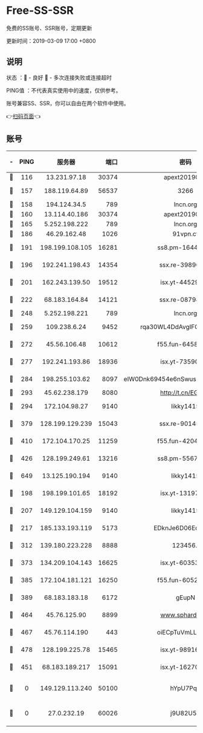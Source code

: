 # Free-SS-SSR

免费的SS账号、SSR账号，定期更新

更新时间：2019-03-09 17:00 +0800

## 说明

状态     ：🙂 - 良好 🙁 - 多次连接失败或连接超时

PING值   ：不代表真实使用中的速度，仅供参考。

账号兼容SS、SSR，你可以自由在两个软件中使用。

👉[扫码页面](https://liesauer.github.io/Free-SS-SSR/)👈

## 账号

|-|PING|服务器|端口|密码|加密方式|区域|
|:----:|:----:|:-----:|-----:|:----:|:----:|:----:|
|🙂|116|13.231.97.18|30374|apext2019006|chacha20|JP|
|🙂|157|188.119.64.89|56537|3266|aes-256-cfb|RU|
|🙂|158|194.124.34.5|789|lncn.org|rc4|JP|
|🙂|160|13.114.40.186|30374|apext2019006|chacha20|JP|
|🙂|165|5.252.198.222|789|lncn.org|rc4|JP|
|🙂|186|46.29.162.48|1026|91vpn.cf|rc4-md5|RU|
|🙂|191|198.199.108.105|16281|ss8.pm-16442096|aes-256-cfb|US|
|🙂|196|192.241.198.43|14354|ssx.re-39890928|aes-256-cfb|US|
|🙂|201|162.243.139.50|19512|isx.yt-44529033|aes-256-cfb|US|
|🙂|222|68.183.164.84|14121|ssx.re-08798532|aes-256-cfb|US|
|🙂|248|5.252.198.221|789|lncn.org|rc4|JP|
|🙂|259|109.238.6.24|9452|rqa30WL4DdAvgIFG6Fs3znzTa|aes-256-cfb|FR|
|🙂|272|45.56.106.48|10612|f55.fun-64589896|aes-256-cfb|US|
|🙂|277|192.241.193.86|18936|isx.yt-73590604|aes-256-cfb|US|
|🙂|284|198.255.103.62|8097|eIW0Dnk69454e6nSwuspv9DmS201tQ0D|aes-256-cfb|US|
|🙂|293|45.62.238.179|8080|http://t.cn/EGJIyrl|rc4-md5|CA|
|🙂|294|172.104.98.27|9140|likky1415|aes-256-cfb|JP|
|🙂|379|128.199.129.239|15043|ssx.re-90145135|aes-256-cfb|SG|
|🙂|410|172.104.170.25|11259|f55.fun-42045141|aes-256-cfb|SG|
|🙂|426|128.199.249.61|13216|ss8.pm-55672488|aes-256-cfb|SG|
|🙂|649|13.125.190.194|9140|likky1415|aes-256-cfb|KR|
|🙂|198|198.199.101.65|18192|isx.yt-13197237|aes-256-cfb|US|
|🙂|207|149.129.104.159|9140|likky1415|aes-256-cfb|HK|
|🙂|217|185.133.193.119|5173|EDknJe6D06EoWDaw|aes-256-cfb|US|
|🙂|312|139.180.223.228|8888|123456..|aes-256-cfb|JP|
|🙂|373|134.209.104.143|16625|isx.yt-60353704|aes-256-cfb|SG|
|🙂|385|172.104.181.121|16250|f55.fun-60522964|aes-256-cfb|SG|
|🙂|389|68.183.183.18|6172|gEupN|aes-256-cfb|SG|
|🙂|464|45.76.125.90|8899|www.sphard.com|aes-256-cfb|AU|
|🙂|467|45.76.114.190|443|oiECpTuVmLLxk4Ts|aes-256-cfb|AU|
|🙂|478|128.199.225.78|15465|isx.yt-98916705|aes-256-cfb|SG|
|🙁|451|68.183.189.217|15091|isx.yt-16270564|aes-256-cfb|SG|
|🙁|0|149.129.113.240|50100|hYpU7PqP|chacha20-ietf-poly1305|CN|
|🙁|0|27.0.232.19|60026|j9U82U53|xchacha20-ietf-poly1305|HK|
